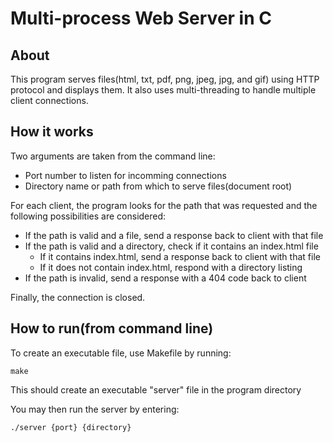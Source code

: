 # Multi-process Web Server in C
## About
This program serves files(html, txt, pdf, png, jpeg, jpg, and gif) using HTTP protocol and displays them. It also uses multi-threading to handle multiple client connections.

## How it works
Two arguments are taken from the command line:
 - Port number to listen for incomming connections
 - Directory name or path from which to serve files(document root) 

For each client, the program looks for the path that was requested and the following possibilities are considered:
 - If the path is valid and a file, send a response back to client with that file
 - If the path is valid and a directory, check if it contains an index.html file
   - If it contains index.html, send a response back to client with that file
   - If it does not contain index.html, respond with a directory listing
 - If the path is invalid, send a response with a 404 code back to client 

Finally, the connection is closed.

## How to run(from command line) 
To create an executable file, use Makefile by running:
```console
make
```
This should create an executable "server" file in the program directory

You may then run the server by entering:
```console
./server {port} {directory}
```


